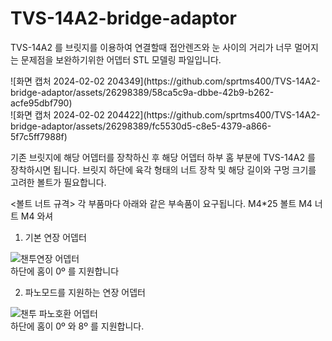 # TVS-14A2-bridge-adaptor
TVS-14A2 를 브릿지를 이용하여 연결할때 접안렌즈와 눈 사이의 거리가 너무 멀어지는 문제점을 보완하기위한 어뎁터 STL 모델링 파일입니다.

<Before>
![화면 캡처 2024-02-02 204349](https://github.com/sprtms400/TVS-14A2-bridge-adaptor/assets/26298389/58ca5c9a-dbbe-42b9-b262-acfe95dbf790)</br>

<After>
![화면 캡처 2024-02-02 204422](https://github.com/sprtms400/TVS-14A2-bridge-adaptor/assets/26298389/fc5530d5-c8e5-4379-a866-5f7c5ff7988f)</br>


기존 브릿지에 해당 어뎁터를 장착하신 후 해당 어뎁터 하부 홈 부분에 TVS-14A2 를 장착하시면 됩니다.
브릿지 하단에 육각 형태의 너트 장착 및 해당 길이와 구멍 크기를 고려한 볼트가 필요합니다.

<볼트 너트 규격>
각 부품마다 아래와 같은 부속품이 요구됩니다.
M4*25 볼트
M4 너트
M4 와셔

1. 기본 연장 어뎁터

![챈투연장 어뎁터](https://github.com/sprtms400/TVS-14A2-bridge-adaptor/assets/26298389/cc72a182-748b-4b4d-9820-37222825d01e)</br>
하단에 홈이 0º 를 지원합니다

2. 파노모드를 지원하는 연장 어뎁터

![챈투 파노호환 어뎁터](https://github.com/sprtms400/TVS-14A2-bridge-adaptor/assets/26298389/bf667b88-20bf-4b2b-b77e-4e776883e32e)</br>
하단에 홈이 0º 와 8º 를 지원합니다.
